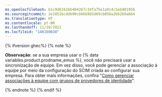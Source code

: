 ```yaml
---
ms.openlocfilehash: b1c9d6341bb404267c34fa75e1a9c4c5eb401956
ms.sourcegitcommit: 2e1852bcdd690cb66b9b5d69cb056a2bb2b9a6b4
ms.translationtype: HT
ms.contentlocale: pt-BR
ms.lasthandoff: 11/10/2022
ms.locfileid: "148160838"
---
```

{% ifversion ghec%} {% note %}

**Observação**: se a sua empresa usar o {% data variables.product.prodname_emus %}, você não precisará usar a sincronização de equipe. Em vez disso, você pode gerenciar a associação à equipe por meio da configuração do SCIM criada ao configurar sua empresa. Para obter mais informações, confira "[Como gerenciar associações à equipe com grupos de provedores de identidade](/admin/identity-and-access-management/using-enterprise-managed-users-for-iam/managing-team-memberships-with-identity-provider-groups)".

{% endnote %} {% endif %}
